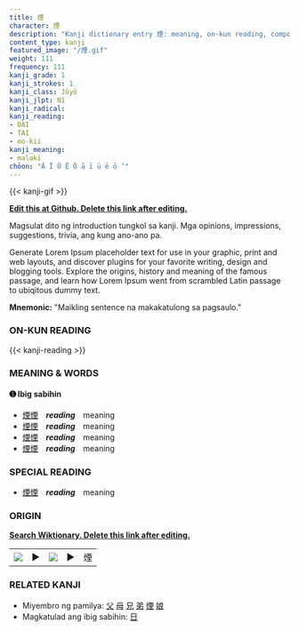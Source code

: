 ```yaml
---
title: 煙
character: 煙
description: "Kanji dictionary entry 煙: meaning, on-kun reading, compounds, origin, related kanji"
content_type: kanji
featured_image: "/煙.gif"
weight: 111
frequency: 111
kanji_grade: 1
kanji_strokes: 1
kanji_class: Jōyō
kanji_jlpt: N1
kanji_radical: 
kanji_reading: 
- DAI
- TAI
- oo-kii
kanji_meaning:
- malaki
chōon: "Ā Ī Ū Ē Ō ā ī ū ē ō ’"
---
```

[//]: # (Don't edit the line below. Kanji animated GIF code is automatically generated.)
{{< kanji-gif >}}

[//]: # (Edit below this line.)

**[Edit this at Github. Delete this link after editing.](https://github.com/tim0g/tim/tree/main/content/kanji/煙/index.md)**

Magsulat dito ng introduction tungkol sa kanji. Mga opinions, impressions, suggestions, trivia, ang kung ano-ano pa.

Generate Lorem Ipsum placeholder text for use in your graphic, print and web layouts, and discover plugins for your favorite writing, design and blogging tools. Explore the origins, history and meaning of the famous passage, and learn how Lorem Ipsum went from scrambled Latin passage to ubiqitous dummy text.
 
**Mnemonic:** "Maikling sentence na makakatulong sa pagsaulo."

### ON-KUN READING

[//]: # (Don't edit the line below. ON-KUN READING code is automatically generated.)
{{< kanji-reading >}}

### MEANING & WORDS

#### ➊ **Ibig sabihin**
  - [煙](../煙)[煙](../煙)　***reading***　meaning
  - [煙](../煙)[煙](../煙)　***reading***　meaning
  - [煙](../煙)[煙](../煙)　***reading***　meaning
  - [煙](../煙)[煙](../煙)　***reading***　meaning

### SPECIAL READING
  - [煙](../煙)[煙](../煙)　***reading***　meaning

### ORIGIN

**[Search Wiktionary. Delete this link after editing.](https://wiktionary.org/wiki/煙)**
<table class="kanji-table"><tr><td>
<img src="60px-煙-bronze.svg.png">
</td><td>▶</td><td>
<img src="60px-煙-oracle.svg.png">
</td><td>▶</td>
<td class="kanji-origin">煙</td>
</tr></table>

### RELATED KANJI
- Miyembro ng pamilya: [父](../父) [母](../母) [兄](../兄) [弟](../弟) [煙](../煙) [娘](../娘)
- Magkatulad ang ibig sabihin: [日](../日)
